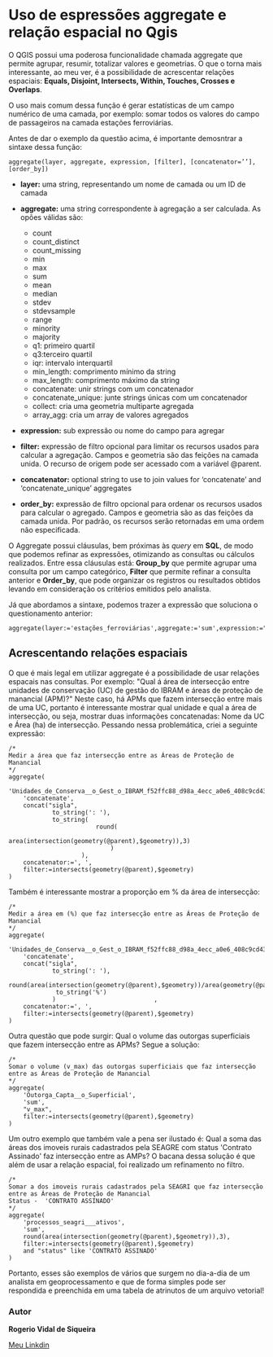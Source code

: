 # Uso de espressões aggregate e relação espacial no Qgis

O QGIS possui uma poderosa funcionalidade chamada aggregate que permite agrupar, resumir, totalizar valores e geometrias. O que o torna mais interessante, ao meu ver, é a possibilidade de acrescentar relações espaciais: **Equals, Disjoint, Intersects, Within, Touches, Crosses e Overlaps**. 

O uso mais comum dessa função é gerar estatísticas de um campo numérico de uma camada, por exemplo: somar todos os valores do campo de passageiros na camada estações ferroviárias.

Antes de dar o exemplo da questão acima, é importante demosntrar a sintaxe dessa função: 

```
aggregate(layer, aggregate, expression, [filter], [concatenator=’’], [order_by])
```
  * **layer:** uma string, representando um nome de camada ou um ID de camada
  * **aggregate:** uma string correspondente à agregação a ser calculada. As opões válidas são:
    - count
    - count_distinct
    - count_missing
    - min
    - max
    - sum
    - mean
    - median
    - stdev
    - stdevsample
    - range
    - minority
    - majority
    - q1: primeiro quartil
    - q3:terceiro quartil
    - iqr: intervalo interquartil
    - min_length: comprimento mínimo da string
    - max_length: comprimento máximo da string
    - concatenate: unir strings com um concatenador
    - concatenate_unique: junte strings únicas com um concatenador
    - collect: cria uma geometria multiparte agregada
    - array_agg: cria um array de valores agregados

  * **expression:** sub expressão ou nome do campo para agregar
  * **filter:** expressão de filtro opcional para limitar os recursos usados ​​para calcular a agregação. Campos e geometria são das feições na camada unida. O recurso de origem pode ser acessado com a variável @parent.
  * **concatenator:** optional string to use to join values for ‘concatenate’ and ‘concatenate_unique’ aggregates
  * **order_by:** expressão de filtro opcional para ordenar os recursos usados ​​para calcular o agregado. Campos e geometria são as das feições da camada unida. Por padrão, os recursos serão retornadas em uma ordem não especificada.

O Aggregate possui cláusulas, bem próximas às _query_ em **SQL**, de modo que podemos refinar as expressões, otimizando as consultas ou cálculos realizados. Entre essa cláusulas está:
**Group_by** que permite agrupar uma consulta por um campo categórico, **Filter** que permite refinar a consulta anterior e **Order_by**, que pode organizar os registros ou resultados obtidos levando em consideração os critérios emitidos pelo analista.

Já que abordamos a sintaxe, podemos trazer a expressão que soluciona o questionamento anterior: 

```
aggregate(layer:='estações_ferroviárias',aggregate:='sum',expression:="passageiros")
```
## Acrescentando relações espaciais
O que é mais legal em utilizar aggregate é a possibilidade de usar relações espacais nas consultas. Por exemplo: "Qual á área de intersecção entre unidades de conservação (UC) de gestão do IBRAM e áreas de proteção de manancial (APM)?" Neste caso, há APMs que fazem intersecção entre mais de uma UC, portanto é interessante mostrar qual unidade e qual a área de intersecção, ou seja, mostrar duas informações concatenadas: Nome da UC e Área (ha) de intersecção.
Pessando nessa problemática, criei a seguinte expressão: 

```
/*
Medir a área que faz intersecção entre as Áreas de Proteção de Manancial
*/
aggregate(
	'Unidades_de_Conserva__o_Gest_o_IBRAM_f52ffc88_d98a_4ecc_a0e6_408c9cd4381d',                                 
	'concatenate',                                           
	concat("sigla",
			to_string(': '),
			to_string(
						round(
							area(intersection(geometry(@parent),$geometry)),3)
							)
					),
	concatenator:=', ',                           
	filter:=intersects(geometry(@parent),$geometry)
)
```
Também é interessante mostrar a proporção em % da área de intersecção:
```
/*
Medir a área em (%) que faz intersecção entre as Áreas de Proteção de Manancial
*/
aggregate(
	'Unidades_de_Conserva__o_Gest_o_IBRAM_f52ffc88_d98a_4ecc_a0e6_408c9cd4381d',                                 
	'concatenate',                                           
	concat("sigla",
			to_string(': '),
			 round(area(intersection(geometry(@parent),$geometry))/area(geometry(@parent))*100,2),
			 to_string('%')
			)							,
	concatenator:=', ',                           
	filter:=intersects(geometry(@parent),$geometry)
)
```
Outra questão que pode surgir: Qual o volume das outorgas superficiais que fazem intersecção entre as APMs? 
Segue a solução: 

```
/*
Somar o volume (v_max) das outorgas superficiais que faz intersecção entre as Áreas de Proteção de Manancial
*/
aggregate(
	'Outorga_Capta__o_Superficial',                        
	'sum',
	"v_max",
	filter:=intersects(geometry(@parent),$geometry) 
)
```
Um outro exemplo que também vale a pena ser ilustado é: Qual a soma das áreas dos imoveis rurais cadastrados pela SEAGRE com status 'Contrato Assinado' faz intersecção entre as AMPs? 
O bacana dessa solução é que além de usar a relação espacial, foi realizado um refinamento no filtro.
```
/*
Somar a dos imoveis rurais cadastrados pela SEAGRI que faz intersecção entre as Áreas de Proteção de Manancial
Status -  'CONTRATO ASSINADO'
*/
aggregate(
	'processos_seagri___ativos',                        
	'sum',
	round(area(intersection(geometry(@parent),$geometry)),3),
	filter:=intersects(geometry(@parent),$geometry) 
	and "status" like 'CONTRATO ASSINADO' 
)
```

Portanto, esses são exemplos de vários que surgem no dia-a-dia de um analista em geoprocessamento e que de forma simples pode ser respondida e preenchida em uma tabela de atrinutos de um arquivo vetorial!

### Autor
**Rogerio Vidal de Siqueira**

<a href="https://www.linkedin.com/in/rogerio-vidal-de-siqueira-9478aa136/" target="_blank" rel="noopener noreferrer">Meu Linkdin</a>

